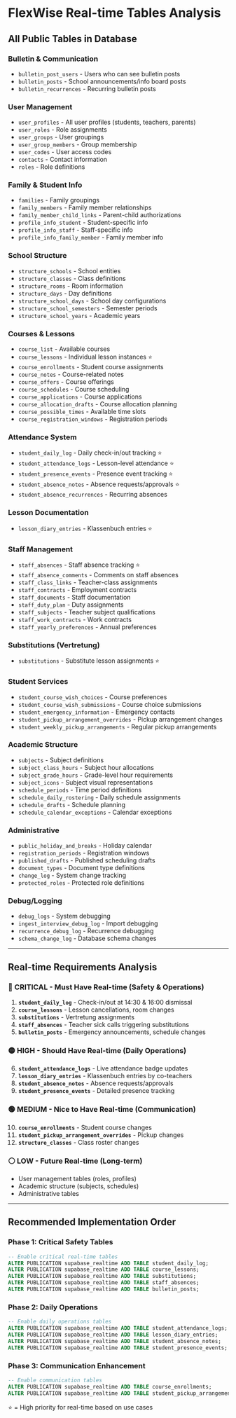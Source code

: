 # FlexWise Real-time Tables Analysis

## All Public Tables in Database

### **Bulletin & Communication**
- `bulletin_post_users` - Users who can see bulletin posts
- `bulletin_posts` - School announcements/info board posts  
- `bulletin_recurrences` - Recurring bulletin posts

### **User Management**
- `user_profiles` - All user profiles (students, teachers, parents)
- `user_roles` - Role assignments 
- `user_groups` - User groupings
- `user_group_members` - Group membership
- `user_codes` - User access codes
- `contacts` - Contact information
- `roles` - Role definitions

### **Family & Student Info**
- `families` - Family groupings
- `family_members` - Family member relationships  
- `family_member_child_links` - Parent-child authorizations
- `profile_info_student` - Student-specific info
- `profile_info_staff` - Staff-specific info
- `profile_info_family_member` - Family member info

### **School Structure**
- `structure_schools` - School entities
- `structure_classes` - Class definitions
- `structure_rooms` - Room information
- `structure_days` - Day definitions
- `structure_school_days` - School day configurations
- `structure_school_semesters` - Semester periods
- `structure_school_years` - Academic years

### **Courses & Lessons**
- `course_list` - Available courses
- `course_lessons` - Individual lesson instances ⭐
- `course_enrollments` - Student course assignments
- `course_notes` - Course-related notes
- `course_offers` - Course offerings
- `course_schedules` - Course scheduling
- `course_applications` - Course applications
- `course_allocation_drafts` - Course allocation planning
- `course_possible_times` - Available time slots
- `course_registration_windows` - Registration periods

### **Attendance System**
- `student_daily_log` - Daily check-in/out tracking ⭐
- `student_attendance_logs` - Lesson-level attendance ⭐
- `student_presence_events` - Presence event tracking ⭐
- `student_absence_notes` - Absence requests/approvals ⭐
- `student_absence_recurrences` - Recurring absences

### **Lesson Documentation**
- `lesson_diary_entries` - Klassenbuch entries ⭐

### **Staff Management**
- `staff_absences` - Staff absence tracking ⭐
- `staff_absence_comments` - Comments on staff absences
- `staff_class_links` - Teacher-class assignments
- `staff_contracts` - Employment contracts
- `staff_documents` - Staff documentation
- `staff_duty_plan` - Duty assignments
- `staff_subjects` - Teacher subject qualifications
- `staff_work_contracts` - Work contracts
- `staff_yearly_preferences` - Annual preferences

### **Substitutions (Vertretung)**
- `substitutions` - Substitute lesson assignments ⭐

### **Student Services**
- `student_course_wish_choices` - Course preferences
- `student_course_wish_submissions` - Course choice submissions
- `student_emergency_information` - Emergency contacts
- `student_pickup_arrangement_overrides` - Pickup arrangement changes
- `student_weekly_pickup_arrangements` - Regular pickup arrangements

### **Academic Structure**
- `subjects` - Subject definitions
- `subject_class_hours` - Subject hour allocations
- `subject_grade_hours` - Grade-level hour requirements  
- `subject_icons` - Subject visual representations
- `schedule_periods` - Time period definitions
- `schedule_daily_rostering` - Daily schedule assignments
- `schedule_drafts` - Schedule planning
- `schedule_calendar_exceptions` - Calendar exceptions

### **Administrative**
- `public_holiday_and_breaks` - Holiday calendar
- `registration_periods` - Registration windows
- `published_drafts` - Published scheduling drafts
- `document_types` - Document type definitions
- `change_log` - System change tracking
- `protected_roles` - Protected role definitions

### **Debug/Logging**
- `debug_logs` - System debugging
- `ingest_interview_debug_log` - Import debugging
- `recurrence_debug_log` - Recurrence debugging
- `schema_change_log` - Database schema changes

---

## Real-time Requirements Analysis

### **🔴 CRITICAL - Must Have Real-time (Safety & Operations)**

1. **`student_daily_log`** - Check-in/out at 14:30 & 16:00 dismissal
2. **`course_lessons`** - Lesson cancellations, room changes 
3. **`substitutions`** - Vertretung assignments
4. **`staff_absences`** - Teacher sick calls triggering substitutions
5. **`bulletin_posts`** - Emergency announcements, schedule changes

### **🟡 HIGH - Should Have Real-time (Daily Operations)**

6. **`student_attendance_logs`** - Live attendance badge updates
7. **`lesson_diary_entries`** - Klassenbuch entries by co-teachers
8. **`student_absence_notes`** - Absence requests/approvals
9. **`student_presence_events`** - Detailed presence tracking

### **🟢 MEDIUM - Nice to Have Real-time (Communication)**

10. **`course_enrollments`** - Student course changes
11. **`student_pickup_arrangement_overrides`** - Pickup changes
12. **`structure_classes`** - Class roster changes

### **⚪ LOW - Future Real-time (Long-term)**

- User management tables (roles, profiles)
- Academic structure (subjects, schedules)
- Administrative tables

---

## Recommended Implementation Order

### **Phase 1: Critical Safety Tables**
```sql
-- Enable critical real-time tables
ALTER PUBLICATION supabase_realtime ADD TABLE student_daily_log;
ALTER PUBLICATION supabase_realtime ADD TABLE course_lessons;  
ALTER PUBLICATION supabase_realtime ADD TABLE substitutions;
ALTER PUBLICATION supabase_realtime ADD TABLE staff_absences;
ALTER PUBLICATION supabase_realtime ADD TABLE bulletin_posts;
```

### **Phase 2: Daily Operations**
```sql  
-- Enable daily operations tables
ALTER PUBLICATION supabase_realtime ADD TABLE student_attendance_logs;
ALTER PUBLICATION supabase_realtime ADD TABLE lesson_diary_entries;
ALTER PUBLICATION supabase_realtime ADD TABLE student_absence_notes;
ALTER PUBLICATION supabase_realtime ADD TABLE student_presence_events;
```

### **Phase 3: Communication Enhancement**
```sql
-- Enable communication tables  
ALTER PUBLICATION supabase_realtime ADD TABLE course_enrollments;
ALTER PUBLICATION supabase_realtime ADD TABLE student_pickup_arrangement_overrides;
```

⭐ = High priority for real-time based on use cases
